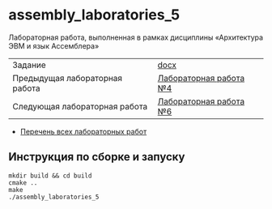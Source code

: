 # assembly_laboratories_5

Лабораторная работа, выполненная в рамках дисциплины «Архитектура ЭВМ и язык Ассемблера» 

| | |
|-|-|
| Задание | [docx](https://github.com/BFI-2202/assembly_laboratories/blob/main/semester_01/laboratory_5.docx) |
| Предыдущая лабораторная работа | [Лабораторная работа №4](https://github.com/PatriotRossii/assembly_laboratories_4) |
| Следующая лабораторная работа | [Лабораторная работа №6](https://github.com/PatriotRossii/assembly_laboratories_6) |

* [Перечень всех лабораторных работ](https://github.com/BFI-2202/assembly_laboratories)

## Инструкция по сборке и запуску

```
mkdir build && cd build
cmake ..
make
./assembly_laboratories_5
```
